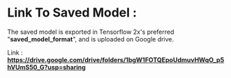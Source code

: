 # Link To Saved Model :

The saved model is exported in Tensorflow 2x's preferred "**saved_model_format**", and is uploaded on Google drive.

Link : **https://drive.google.com/drive/folders/1bgW1FOTQEpoUdmuvHWqO_p5hVUmS50_G?usp=sharing**
